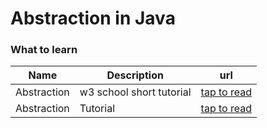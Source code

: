 # Abstraction in Java

### What to learn

| Name | Description | url |
|---|---|---|
|Abstraction| w3 school short tutorial |[tap to read](https://www.w3schools.com/java/java_abstract.asp)|
|Abstraction|Tutorial|[tap to read](https://www.tutorialspoint.com/java/java_abstraction.htm#:~:text=Likewise%20in%20Object%2Doriented%20programming,be%20provided%20to%20the%20user.&text=In%20Java%2C%20abstraction%20is%20achieved%20using%20Abstract%20classes%20and%20interfaces.)|